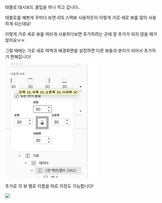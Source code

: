 태블로 대시보드 꿀팁을 하나 적고 갑니다..

태블로를 예쁘게 꾸미다 보면 iOS 스택뷰 사용하듯이 이렇게 가로 세로 뷰를 많이 사용하게 되는데요!

이렇게 가로 세로 뷰를 여러개 사용하다보면 추가하려는 곳에 잘 추가가 되지 않을 때가 많아요ㅠㅠ

그럴 때에는  가로 세로 여백과 배경화면을 설정하면 다른 뷰들과 분리가 되어서 추가하기 편해집니다!

![](../assets/imgs/20220411-tableau-dashboard-padding.png)  

추가로 각 뷰 별로 이름을 따로 지정도 가능합니다!

![](../assets/imgs/20220411-tableau-dashboard-naming.png)  